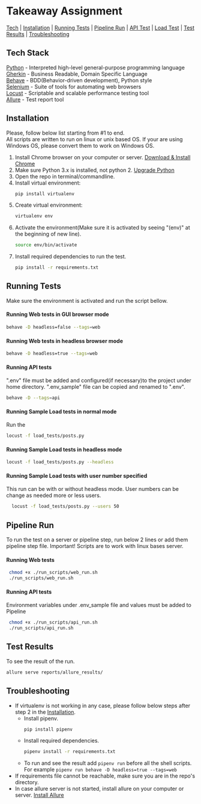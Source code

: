 # Takeaway Assignment
[Tech](#tech) |
[Installation](#installation) |
[Running Tests](#running) | 
[Pipeline Run](#pipeline)  |
[API Test](#api) | 
[Load Test](#load) |
[Test Results](#results) | 
[Troubleshooting](#troubleshooting) 



<a name="tech"/></a>
## Tech Stack
[Python](python.org) - Interpreted high-level general-purpose programming language <br/>
[Gherkin](https://docs.behat.org/en/v2.5/guides/1.gherkin.html) - Business Readable, Domain Specific Language <br/>
[Behave](https://behave.readthedocs.io/en/stable/) - BDD(Behavior-driven development), Python style <br/>
[Selenium](https://www.selenium.dev/) - Suite of tools for automating web browsers <br/>
[Locust](https://docs.locust.io/en/stable/index.html) - Scriptable and scalable performance testing tool <br/>
[Allure](https://github.com/allure-framework) - Test report tool <br/>

<a name="installation"/></a>
## Installation
Please, follow below list starting from #1 to end. <br/>
All scripts are written to run on linux or unix based OS. If your are using Windows OS, please convert them to work
on Windows OS.

1. Install Chrome browser on your computer or server. [Download & Install Chrome](https://support.google.com/chrome/answer/95346?hl=en&co=GENIE.Platform%3DDesktop)
2. Make sure Python 3.x is installed, not python 2. [Upgrade Python](https://phoenixnap.com/kb/upgrade-python)
3. Open the repo in terminal/commandline.
4. Install virtual environment:
    ```bash
    pip install virtualenv 
    ```
5. Create virtual environment:
    ```bash
    virtualenv env 
    ```
6. Activate the environment(Make sure it is activated by seeing "(env)" at the beginning of new line).
    ```bash
    source env/bin/activate
    ```
7. Install required dependencies to run the test. 
    ```bash
    pip install -r requirements.txt
    ```

<a name="running"/></a>
## Running Tests
Make sure the environment is activated and run the script bellow.
#### Running Web tests in GUI browser mode
   ```bash
  behave -D headless=false --tags=web
   ```
#### Running Web tests in headless browser mode
   ```bash
  behave -D headless=true --tags=web
   ```

<a name="api"/></a>
#### Running API tests
".env" file must be added and configured(if necessary)to the project under home directory. 
".env_sample" file can be copied and renamed to ".env".
   ```bash
  behave -D --tags=api
   ```
<a name="load"/></a>
#### Running Sample Load tests in normal mode
Run the 
   ```bash
  locust -f load_tests/posts.py 
   ```
#### Running Sample Load tests in headless mode
   ```bash
  locust -f load_tests/posts.py --headless
   ```
#### Running Sample Load tests with user number specified
This run can be with or without headless mode. User numbers can be change as needed more or less users.
```bash
  locust -f load_tests/posts.py --users 50
   ```

<a name="pipeline"/></a>
## Pipeline Run
To run the test on a server or pipeline step, run below 2 lines or add them pipeline step file.
Important! Scripts are to work with linux bases server. 
#### Running Web tests
   ```bash
    chmod +x ./run_scripts/web_run.sh 
    ./run_scripts/web_run.sh
   ```
#### Running API tests
Environment variables under .env_sample file and values must be added to Pipeline
   ```bash
    chmod +x ./run_scripts/api_run.sh 
    ./run_scripts/api_run.sh
   ```

<a name="results"/></a>
## Test Results
To see the result of the run. 
   ```bash
  allure serve reports/allure_results/
   ```

<a name="troubleshooting"/></a>
## Troubleshooting
* If virtualenv is not working in any case, please follow below steps after step 2 in the [Installation](#installation).
  * Install pipenv. 
      ```bash
    pip install pipenv 
    ```
  * Install required dependencies. 
    ```bash
    pipenv install -r requirements.txt
    ```
  * To run and see the result add ```pipenv run``` before all the shell scripts. For example ```pipenv run behave -D headless=true --tags=web```
* If requirements file cannot be reachable, make sure you are in the repo's directory. 
* In case allure server is not started, install allure on your computer or server. [Install Allure](https://github.com/allure-framework/allure2#download)
